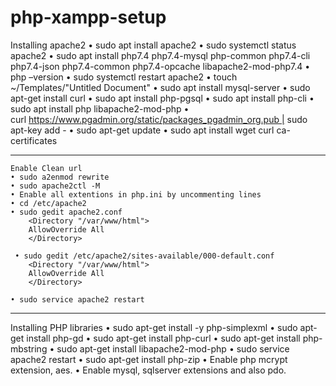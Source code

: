 # php-xampp-setup

Installing apache2
    • sudo apt install apache2
    • sudo systemctl status apache2
    • sudo apt install php7.4 php7.4-mysql php-common php7.4-cli php7.4-json php7.4-common php7.4-opcache libapache2-mod-php7.4
    • php –version
    • sudo systemctl restart apache2
    • touch ~/Templates/"Untitled Document"
    • sudo apt install mysql-server
    • sudo apt-get install curl
    • sudo apt install php-pgsql
    • sudo apt install php-cli
    • sudo apt install php libapache2-mod-php
    • curl https://www.pgadmin.org/static/packages_pgadmin_org.pub | sudo apt-key add -
    • sudo apt-get update
    • sudo apt install wget curl ca-certificates
    
-------------------------------------------------------------------------------------------
   
    Enable Clean url
    • sudo a2enmod rewrite
    • sudo apache2ctl -M
    • Enable all extentions in php.ini by uncommenting lines
    • cd /etc/apache2
    • sudo gedit apache2.conf
        <Directory "/var/www/html">
        AllowOverride All
        </Directory>

     • sudo gedit /etc/apache2/sites-available/000-default.conf
        <Directory "/var/www/html">
        AllowOverride All
        </Directory>

    • sudo service apache2 restart

-------------------------------------------------------------------------------------------

Installing PHP libraries
    • sudo apt-get install -y php-simplexml
    • sudo apt-get install php-gd
    • sudo apt-get install php-curl
    • sudo apt-get install php-mbstring
    • sudo apt-get install libapache2-mod-php
    • sudo service apache2 restart
    • sudo apt-get install php-zip
    • Enable php mcrypt extension, aes.
    • Enable mysql, sqlserver extensions and also pdo.
